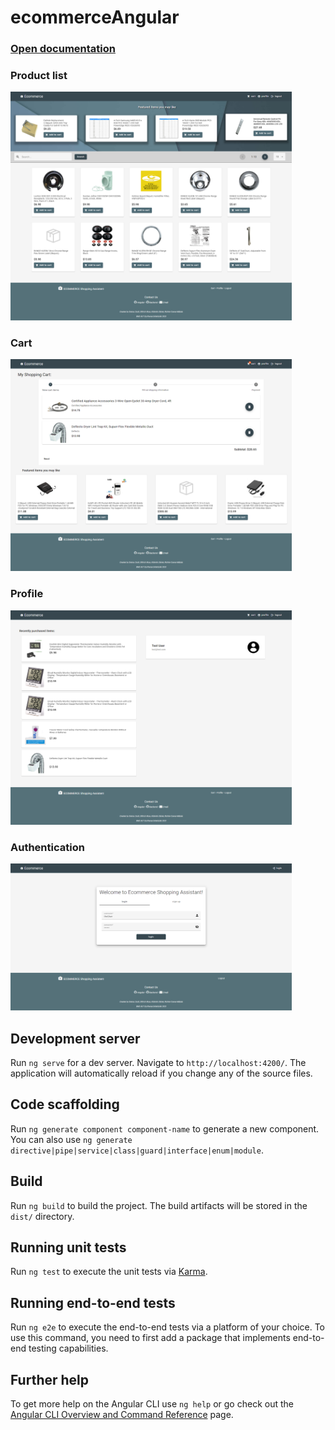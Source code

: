 # ecommerceAngular

<a href="./src/assets/documentation/rendszerterv_ecommerceMI.pdf" target="_blank">

### Open documentation
</a>


### Product list
<a href="./src/assets/documentation/product_list.png" target="_blank">
  <img src="./src/assets/documentation/product_list.png" width="450">
</a>

### Cart
<a href="./src/assets/documentation/cart.png" target="_blank">
  <img src="./src/assets/documentation/cart.png" width="450">
</a>


### Profile
<a href="./src/assets/documentation/profile.png" target="_blank">
  <img src="./src/assets/documentation/profile.png" width="450">
</a>


### Authentication
<a href="./src/assets/documentation/login.png" target="_blank">
  <img src="./src/assets/documentation/login.png" width="450">
</a>



## Development server

Run `ng serve` for a dev server. Navigate to `http://localhost:4200/`. The application will automatically reload if you change any of the source files.

## Code scaffolding

Run `ng generate component component-name` to generate a new component. You can also use `ng generate directive|pipe|service|class|guard|interface|enum|module`.

## Build

Run `ng build` to build the project. The build artifacts will be stored in the `dist/` directory.

## Running unit tests

Run `ng test` to execute the unit tests via [Karma](https://karma-runner.github.io).

## Running end-to-end tests

Run `ng e2e` to execute the end-to-end tests via a platform of your choice. To use this command, you need to first add a package that implements end-to-end testing capabilities.

## Further help

To get more help on the Angular CLI use `ng help` or go check out the [Angular CLI Overview and Command Reference](https://angular.io/cli) page.

